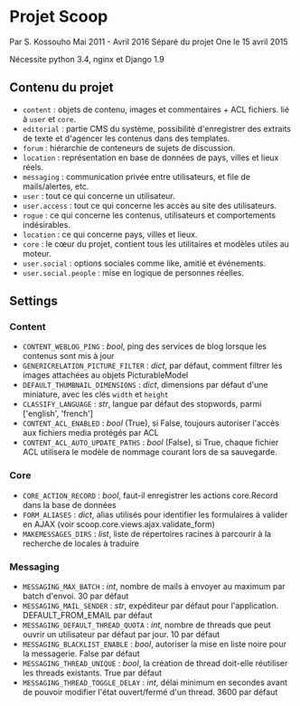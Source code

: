 # Projet Scoop
Par S. Kossouho
Mai 2011 - Avril 2016
Séparé du projet One le 15 avril 2015

Nécessite python 3.4, nginx et Django 1.9

## Contenu du projet
- `content` : objets de contenu, images et commentaires + ACL fichiers. lié à `user` et `core`.
- `editorial` : partie CMS du système, possibilité d'enregistrer des extraits de texte et d'agencer les contenus dans des templates.
- `forum` : hiérarchie de conteneurs de sujets de discussion.
- `location` : représentation en base de données de pays, villes et lieux réels.
- `messaging` : communication privée entre utilisateurs, et file de mails/alertes, etc.
- `user` : tout ce qui concerne un utilisateur.
- `user.access` : tout ce qui concerne les accès au site des utilisateurs.
- `rogue` : ce qui concerne les contenus, utilisateurs et comportements indésirables.
- `location` : ce qui concerne pays, villes et lieux.
- `core` : le cœur du projet, contient tous les utilitaires et modèles utiles au moteur.
- `user.social` : options sociales comme like, amitié et événements.
- `user.social.people` : mise en logique de personnes réelles.

## Settings

### Content
- `CONTENT_WEBLOG_PING` : *bool*, ping des services de blog lorsque les contenus sont mis à jour
- `GENERICRELATION_PICTURE_FILTER` : *dict*, par défaut, comment filtrer les images attachées au objets PicturableModel
- `DEFAULT_THUMBNAIL_DIMENSIONS` : *dict*, dimensions par défaut d'une miniature, avec les clés `width` et `height`
- `CLASSIFY_LANGUAGE` : *str*, langue par défaut des stopwords, parmi ['english', 'french']
- `CONTENT_ACL_ENABLED` : *bool* (True), si False, toujours autoriser l'accès aux fichiers media protégés par ACL 
- `CONTENT_ACL_AUTO_UPDATE_PATHS` : *bool* (False), si True, chaque fichier ACL utilisera le modèle de nommage courant lors de sa sauvegarde. 

### Core
- `CORE_ACTION_RECORD` : *bool*, faut-il enregistrer les actions core.Record dans la base de données
- `FORM_ALIASES` : *dict*, alias utilisés pour identifier les formulaires à valider en AJAX (voir scoop.core.views.ajax.validate_form)
- `MAKEMESSAGES_DIRS` : *list*, liste de répertoires racines à parcourir à la recherche de locales à traduire

### Messaging
- `MESSAGING_MAX_BATCH` : *int*, nombre de mails à envoyer au maximum par batch d'envoi. 30 par défaut
- `MESSAGING_MAIL_SENDER` : *str*, expéditeur par défaut pour l'application. DEFAULT_FROM_EMAIL par défaut
- `MESSAGING_DEFAULT_THREAD_QUOTA` : *int*, nombre de threads que peut ouvrir un utilisateur par défaut par jour. 10 par défaut
- `MESSAGING_BLACKLIST_ENABLE` : *bool*, autoriser la mise en liste noire pour la messagerie. False par défaut
- `MESSAGING_THREAD_UNIQUE` : *bool*, la création de thread doit-elle réutiliser les threads existants. True par défaut
- `MESSAGING_THREAD_TOGGLE_DELAY` : *int*, délai minimum en secondes avant de pouvoir modifier l'état ouvert/fermé d'un thread. 3600 par défaut
